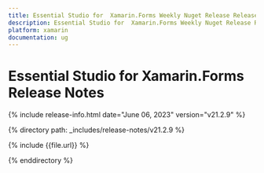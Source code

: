 ```yaml
---
title: Essential Studio for  Xamarin.Forms Weekly Nuget Release Release Notes  
description: Essential Studio for  Xamarin.Forms Weekly Nuget Release Release Notes  
platform: xamarin
documentation: ug
---
```


# Essential Studio for  Xamarin.Forms  Release Notes  

{% include release-info.html date="June 06, 2023"  version="v21.2.9" %} 

{% directory path: _includes/release-notes/v21.2.9 %}

{% include {{file.url}} %}

{% enddirectory %}